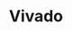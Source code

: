 ---
category: [vivado] #Category ID.
hue: var(--c-themeHueRed) #Category hue. See note [1].
title: Vivado #Category title.
description: Vivado by Xilinx.
---